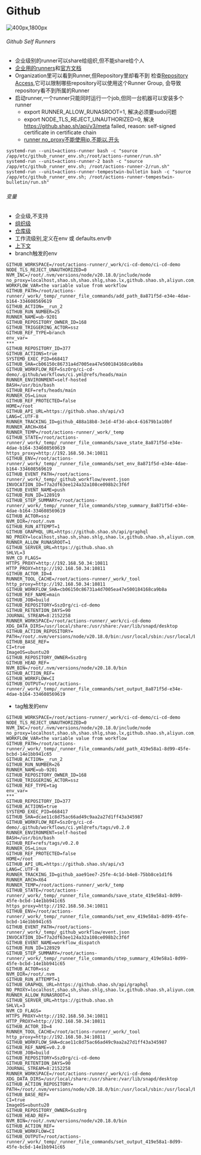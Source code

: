 # Github 
![400px,1800px](../assets/mindmap/github_ci_cd.km)
###### Github Self Runners
- 企业级别的runner可以share给组织,但不能share给个人
- [企业用的runners](https://github.shao.sh/enterprises/ssz/settings/actions/runners)和[官方文档](https://docs.github.com/zh/enterprise-server@3.14/actions/hosting-your-own-runners/managing-self-hosted-runners/adding-self-hosted-runners)
- Organization里可以看到Runner,但Repository里却看不到
检查[Repository Access](https://github.shao.sh/organizations/SszOrg/settings/actions/runner-groups/3),它可以限制哪些repository可以使用这个Runner Group, 会导致repository看不到所属的Runner
- 启动runner,一个runner只能同时运行一个job,但同一台机器可以安装多个runner
  - export RUNNER_ALLOW_RUNASROOT=1, 解决必须要sudo问题
  - export NODE_TLS_REJECT_UNAUTHORIZED=0, 解决 https://github.shao.sh/api/v3/meta failed, reason: self-signed certificate in certificate chain
  - [runner no_proxy不能使用ip,不能以.开头](https://docs.github.com/en/actions/hosting-your-own-runners/managing-self-hosted-runners/using-a-proxy-server-with-self-hosted-runners)
```
systemd-run --unit=actions-runner bash -c "source /app/etc/github_runner_env.sh;/root/actions-runner/run.sh"
systemd-run --unit=actions-runner-2 bash -c "source /app/etc/github_runner_env.sh; /root/actions-runner-2/run.sh"
systemd-run --unit=actions-runner-tempestwin-bulletin bash -c "source /app/etc/github_runner_env.sh; /root/actions-runner-tempestwin-bulletin/run.sh"
```
###### 变量
- 企业级,不支持
- [组织级](https://github.shao.sh/organizations/SszOrg/settings/variables/actions)
- [仓库级](https://github.shao.sh/SszOrg/ci-cd-demo/settings/environments/23313/edit)
- 工作流级别,定义在env 或 defaults.env中
- [上下文](https://docs.github.com/zh/enterprise-server@3.14/actions/writing-workflows/choosing-what-your-workflow-does/accessing-contextual-information-about-workflow-runs#vars-context)
- branch触发的env
```
GITHUB_WORKSPACE=/root/actions-runner/_work/ci-cd-demo/ci-cd-demo
NODE_TLS_REJECT_UNAUTHORIZED=0
NVM_INC=/root/.nvm/versions/node/v20.18.0/include/node
no_proxy=localhost,shao.sh,shao.shlg,shao.lx,github.shao.sh,aliyun.com,tuna.tsinghua.edu.cn
WORKFLOW_VAR=the variable value from workflow
GITHUB_PATH=/root/actions-runner/_work/_temp/_runner_file_commands/add_path_8a871f5d-e34e-4dae-b164-334608569619
GITHUB_ACTION=__run_2
GITHUB_RUN_NUMBER=25
RUNNER_NAME=ub-9201
GITHUB_REPOSITORY_OWNER_ID=168
GITHUB_TRIGGERING_ACTOR=ssz
GITHUB_REF_TYPE=branch
env_var=
***
GITHUB_REPOSITORY_ID=377
GITHUB_ACTIONS=true
SYSTEMD_EXEC_PID=668417
GITHUB_SHA=cb06150c86731a4d7005ea47e500184168ca9b8a
GITHUB_WORKFLOW_REF=SszOrg/ci-cd-demo/.github/workflows/ci.yml@refs/heads/main
RUNNER_ENVIRONMENT=self-hosted
BASH=/usr/bin/bash
GITHUB_REF=refs/heads/main
RUNNER_OS=Linux
GITHUB_REF_PROTECTED=false
HOME=/root
GITHUB_API_URL=https://github.shao.sh/api/v3
LANG=C.UTF-8
RUNNER_TRACKING_ID=github_488a18b8-3e1d-4f3d-abc4-61679b1a10bf
RUNNER_ARCH=X64
RUNNER_TEMP=/root/actions-runner/_work/_temp
GITHUB_STATE=/root/actions-runner/_work/_temp/_runner_file_commands/save_state_8a871f5d-e34e-4dae-b164-334608569619
https_proxy=http://192.168.50.34:10811
GITHUB_ENV=/root/actions-runner/_work/_temp/_runner_file_commands/set_env_8a871f5d-e34e-4dae-b164-334608569619
GITHUB_EVENT_PATH=/root/actions-runner/_work/_temp/_github_workflow/event.json
INVOCATION_ID=f7a2df63ee124a32a108ce098b2c3f6f
GITHUB_EVENT_NAME=push
GITHUB_RUN_ID=128919
GITHUB_STEP_SUMMARY=/root/actions-runner/_work/_temp/_runner_file_commands/step_summary_8a871f5d-e34e-4dae-b164-334608569619
GITHUB_ACTOR=ssz
NVM_DIR=/root/.nvm
GITHUB_RUN_ATTEMPT=1
GITHUB_GRAPHQL_URL=https://github.shao.sh/api/graphql
NO_PROXY=localhost,shao.sh,shao.shlg,shao.lx,github.shao.sh,aliyun.com,tuna.tsinghua.edu.cn
RUNNER_ALLOW_RUNASROOT=1
GITHUB_SERVER_URL=https://github.shao.sh
SHLVL=3
NVM_CD_FLAGS=
HTTPS_PROXY=http://192.168.50.34:10811
HTTP_PROXY=http://192.168.50.34:10811
GITHUB_ACTOR_ID=4
RUNNER_TOOL_CACHE=/root/actions-runner/_work/_tool
http_proxy=http://192.168.50.34:10811
GITHUB_WORKFLOW_SHA=cb06150c86731a4d7005ea47e500184168ca9b8a
GITHUB_REF_NAME=main
GITHUB_JOB=build
GITHUB_REPOSITORY=SszOrg/ci-cd-demo
GITHUB_RETENTION_DAYS=90
JOURNAL_STREAM=8:2152258
RUNNER_WORKSPACE=/root/actions-runner/_work/ci-cd-demo
XDG_DATA_DIRS=/usr/local/share:/usr/share:/var/lib/snapd/desktop
GITHUB_ACTION_REPOSITORY=
PATH=/root/.nvm/versions/node/v20.18.0/bin:/usr/local/sbin:/usr/local/bin:/usr/sbin:/usr/bin:/sbin:/bin:/snap/bin
GITHUB_BASE_REF=
CI=true
ImageOS=ubuntu20
GITHUB_REPOSITORY_OWNER=SszOrg
GITHUB_HEAD_REF=
NVM_BIN=/root/.nvm/versions/node/v20.18.0/bin
GITHUB_ACTION_REF=
GITHUB_WORKFLOW=CI
GITHUB_OUTPUT=/root/actions-runner/_work/_temp/_runner_file_commands/set_output_8a871f5d-e34e-4dae-b164-334608569619
```
- tag触发的env
```
GITHUB_WORKSPACE=/root/actions-runner/_work/ci-cd-demo/ci-cd-demo
NODE_TLS_REJECT_UNAUTHORIZED=0
NVM_INC=/root/.nvm/versions/node/v20.18.0/include/node
no_proxy=localhost,shao.sh,shao.shlg,shao.lx,github.shao.sh,aliyun.com,tuna.tsinghua.edu.cn
WORKFLOW_VAR=the variable value from workflow
GITHUB_PATH=/root/actions-runner/_work/_temp/_runner_file_commands/add_path_419e58a1-8d99-45fe-bcbd-14e1bb941c65
GITHUB_ACTION=__run_2
GITHUB_RUN_NUMBER=26
RUNNER_NAME=ub-9201
GITHUB_REPOSITORY_OWNER_ID=168
GITHUB_TRIGGERING_ACTOR=ssz
GITHUB_REF_TYPE=tag
env_var=
***
GITHUB_REPOSITORY_ID=377
GITHUB_ACTIONS=true
SYSTEMD_EXEC_PID=668417
GITHUB_SHA=dcae11c8d75ac66ad49c9aa2a27d1ff43a345987
GITHUB_WORKFLOW_REF=SszOrg/ci-cd-demo/.github/workflows/ci.yml@refs/tags/v0.2.0
RUNNER_ENVIRONMENT=self-hosted
BASH=/usr/bin/bash
GITHUB_REF=refs/tags/v0.2.0
RUNNER_OS=Linux
GITHUB_REF_PROTECTED=false
HOME=/root
GITHUB_API_URL=https://github.shao.sh/api/v3
LANG=C.UTF-8
RUNNER_TRACKING_ID=github_aae91ee7-25fe-4c1d-b4e8-75bb8ce1d1f6
RUNNER_ARCH=X64
RUNNER_TEMP=/root/actions-runner/_work/_temp
GITHUB_STATE=/root/actions-runner/_work/_temp/_runner_file_commands/save_state_419e58a1-8d99-45fe-bcbd-14e1bb941c65
https_proxy=http://192.168.50.34:10811
GITHUB_ENV=/root/actions-runner/_work/_temp/_runner_file_commands/set_env_419e58a1-8d99-45fe-bcbd-14e1bb941c65
GITHUB_EVENT_PATH=/root/actions-runner/_work/_temp/_github_workflow/event.json
INVOCATION_ID=f7a2df63ee124a32a108ce098b2c3f6f
GITHUB_EVENT_NAME=workflow_dispatch
GITHUB_RUN_ID=128929
GITHUB_STEP_SUMMARY=/root/actions-runner/_work/_temp/_runner_file_commands/step_summary_419e58a1-8d99-45fe-bcbd-14e1bb941c65
GITHUB_ACTOR=ssz
NVM_DIR=/root/.nvm
GITHUB_RUN_ATTEMPT=1
GITHUB_GRAPHQL_URL=https://github.shao.sh/api/graphql
NO_PROXY=localhost,shao.sh,shao.shlg,shao.lx,github.shao.sh,aliyun.com,tuna.tsinghua.edu.cn
RUNNER_ALLOW_RUNASROOT=1
GITHUB_SERVER_URL=https://github.shao.sh
SHLVL=3
NVM_CD_FLAGS=
HTTPS_PROXY=http://192.168.50.34:10811
HTTP_PROXY=http://192.168.50.34:10811
GITHUB_ACTOR_ID=4
RUNNER_TOOL_CACHE=/root/actions-runner/_work/_tool
http_proxy=http://192.168.50.34:10811
GITHUB_WORKFLOW_SHA=dcae11c8d75ac66ad49c9aa2a27d1ff43a345987
GITHUB_REF_NAME=v0.2.0
GITHUB_JOB=build
GITHUB_REPOSITORY=SszOrg/ci-cd-demo
GITHUB_RETENTION_DAYS=90
JOURNAL_STREAM=8:2152258
RUNNER_WORKSPACE=/root/actions-runner/_work/ci-cd-demo
XDG_DATA_DIRS=/usr/local/share:/usr/share:/var/lib/snapd/desktop
GITHUB_ACTION_REPOSITORY=
PATH=/root/.nvm/versions/node/v20.18.0/bin:/usr/local/sbin:/usr/local/bin:/usr/sbin:/usr/bin:/sbin:/bin:/snap/bin
GITHUB_BASE_REF=
CI=true
ImageOS=ubuntu20
GITHUB_REPOSITORY_OWNER=SszOrg
GITHUB_HEAD_REF=
NVM_BIN=/root/.nvm/versions/node/v20.18.0/bin
GITHUB_ACTION_REF=
GITHUB_WORKFLOW=CI
GITHUB_OUTPUT=/root/actions-runner/_work/_temp/_runner_file_commands/set_output_419e58a1-8d99-45fe-bcbd-14e1bb941c65
```
